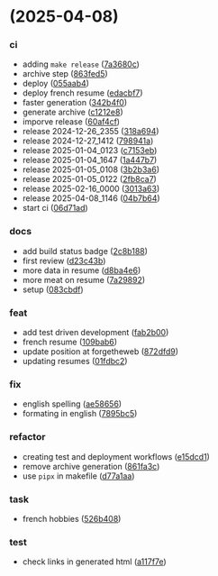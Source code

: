 #  (2025-04-08)


### ci

* adding `make release` ([7a3680c](https://github.com/KINFOO/resume/commit/7a3680c355c5092ccb0d8bd0204aa1d5c9a1dbe8))
* archive step ([863fed5](https://github.com/KINFOO/resume/commit/863fed516c32de8d4bf4d3c75f35b9117e79e282))
* deploy ([055aab4](https://github.com/KINFOO/resume/commit/055aab444bd8a81c9760db8e7e9b561110ccc083))
* deploy french resume ([edacbf7](https://github.com/KINFOO/resume/commit/edacbf7981bb706b4e91908af567288142c95b4e))
* faster generation ([342b4f0](https://github.com/KINFOO/resume/commit/342b4f0d04e360edd53a19c896f787ba57878a89))
* generate archive ([c1212e8](https://github.com/KINFOO/resume/commit/c1212e8c461260fd062e3b53eda2cc48cef8e06b))
* imporve release ([60af4cf](https://github.com/KINFOO/resume/commit/60af4cfead4e7df23e0655cc84f4aa28575f2775))
* release 2024-12-26_2355 ([318a694](https://github.com/KINFOO/resume/commit/318a694e3736ba580a897619eb34226febdd3585))
* release 2024-12-27_1412 ([798941a](https://github.com/KINFOO/resume/commit/798941abc1bf700fe947cba0727f1353a650f50e))
* release 2025-01-04_0123 ([c7153eb](https://github.com/KINFOO/resume/commit/c7153eb51c6f066df24879ec379e36226a846dad))
* release 2025-01-04_1647 ([1a447b7](https://github.com/KINFOO/resume/commit/1a447b73347ee776752ec57b232446379307b215))
* release 2025-01-05_0108 ([3b2b3a6](https://github.com/KINFOO/resume/commit/3b2b3a6673d5aca826d932780d13a47faeb555ba))
* release 2025-01-05_0122 ([2fb8ca7](https://github.com/KINFOO/resume/commit/2fb8ca78a91ffc39c90df9de43ac8fb11c2d22a3))
* release 2025-02-16_0000 ([3013a63](https://github.com/KINFOO/resume/commit/3013a63815ed991417c50b3b38a50e143d6da76c))
* release 2025-04-08_1146 ([04b7b64](https://github.com/KINFOO/resume/commit/04b7b645c554d94a4babc84f32fc3d4035a9ad5d))
* start ci ([06d71ad](https://github.com/KINFOO/resume/commit/06d71adaf1c48d3d28f689927b924d71f5668c87))

### docs

* add build status badge ([2c8b188](https://github.com/KINFOO/resume/commit/2c8b188a03e472319d2fa5a94e9f4c18e5f6377c))
* first review ([d23c43b](https://github.com/KINFOO/resume/commit/d23c43b9f124c1b16f2305ac9e4eed037e4c6b10))
* more data in resume ([d8ba4e6](https://github.com/KINFOO/resume/commit/d8ba4e6a7392bd1c6bd1eebc2ad790796beda521))
* more meat on resume ([7a29892](https://github.com/KINFOO/resume/commit/7a29892d1b47e7bbcd824a983a8b2756afba8c43))
* setup ([083cbdf](https://github.com/KINFOO/resume/commit/083cbdf1c2ccb883927c368f0df45d26fe2a6f13))

### feat

* add test driven development ([fab2b00](https://github.com/KINFOO/resume/commit/fab2b00d9614fa0ecd0b65646328be9a67f12052))
* french resume ([109bab6](https://github.com/KINFOO/resume/commit/109bab6876e835b719b7a934a4ed9f5c9ca4a71b))
* update position at forgetheweb ([872dfd9](https://github.com/KINFOO/resume/commit/872dfd9b27c21c7d9553c8890ff91ddeac8ffd2c))
* updating resumes ([01fdbc2](https://github.com/KINFOO/resume/commit/01fdbc25c44d7f9e94ab7e14036140ca5eeece6a))

### fix

* english spelling ([ae58656](https://github.com/KINFOO/resume/commit/ae58656f44552e9e1f0df929049a105f0ade6760))
* formating in english ([7895bc5](https://github.com/KINFOO/resume/commit/7895bc583c4f4be94ad7539bd320074b05e7b2f0))

### refactor

* creating test and deployment workflows ([e15dcd1](https://github.com/KINFOO/resume/commit/e15dcd1a5db22537796925bb8c543b5b87f682b3))
* remove archive generation ([861fa3c](https://github.com/KINFOO/resume/commit/861fa3c11c8af8af0ea0762e83a8d5adceff5122))
* use `pipx` in makefile ([d77a1aa](https://github.com/KINFOO/resume/commit/d77a1aafce73fc92346da8896c0e1fa2f9748dbc))

### task

* french hobbies ([526b408](https://github.com/KINFOO/resume/commit/526b408b69d72f60b84b4db33e9948b4edf00631))

### test

* check links in generated html ([a117f7e](https://github.com/KINFOO/resume/commit/a117f7e35f089ff5600ccda3fda9afbc6cb3ea92))



